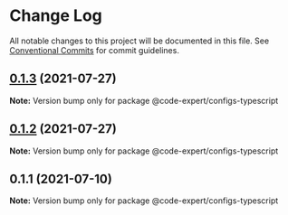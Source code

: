 # Change Log

All notable changes to this project will be documented in this file.
See [Conventional Commits](https://conventionalcommits.org) for commit guidelines.

## [0.1.3](https://github.com/CodeExpertETH/configs/compare/@code-expert/configs-typescript@0.1.2...@code-expert/configs-typescript@0.1.3) (2021-07-27)

**Note:** Version bump only for package @code-expert/configs-typescript

## [0.1.2](https://github.com/CodeExpertETH/configs/compare/@code-expert/configs-typescript@0.1.1...@code-expert/configs-typescript@0.1.2) (2021-07-27)

**Note:** Version bump only for package @code-expert/configs-typescript

## 0.1.1 (2021-07-10)

**Note:** Version bump only for package @code-expert/configs-typescript
